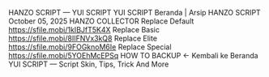 HANZO SCRIPT — YUI SCRIPT
YUI SCRIPT
Beranda
|
Arsip
HANZO SCRIPT
October 05, 2025
HANZO COLLECTOR
Replace Default
https://sfile.mobi/1kIBJfT5K4X
Replace Basic
https://sfile.mobi/8IIFNVx3kQ8
Replace Elite
https://sfile.mobi/9FOGknoM6Ie
Replace Special
https://sfile.mobi/5YOEhMcEPSq
HOW TO BACKUP
← Kembali ke Beranda
YUI SCRIPT — Script Skin, Tips, Trick And More
